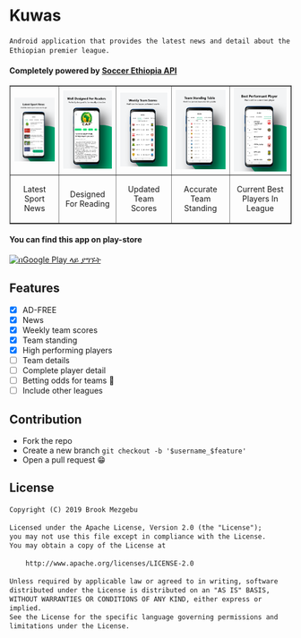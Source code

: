 # Kuwas
`Android application that provides the latest news and detail about the Ethiopian premier league.`

#### Completely powered by [Soccer Ethiopia API](https://github.com/brookmg/Soccer-Ethiopia-API)

<p align="center">
<table border="1">
<tr><td><img src="screenshots/news.png" width="150" /></td>
<td><img src="screenshots/designed.png" width="150" /></td>
<td><img src="screenshots/scores.png" width="150" /></td>
<td><img src="screenshots/standing.png" width="150" /></td>
<td><img src="screenshots/bestplayer.png" width="150" /></td></tr>
<tr>
<td><p align="center">Latest Sport News</p></td>
<td><p align="center">Designed For Reading</p></td>
<td><p align="center">Updated Team Scores</p></td>
<td><p align="center">Accurate Team Standing</p></td>
<td><p align="center">Current Best Players In League</p></td>
</tr>
</table></p>

#### You can find this app on play-store 
<p><a href='https://play.google.com/store/apps/details?id=app.kuwas.android&utm_source=github&utm_campaign=ReadmeKuwasGithub&pcampaignid=MKT-Other-global-all-co-prtnr-py-PartBadge-Mar2515-1'><img alt='በGoogle Play ላይ ያግኙት' src='https://play.google.com/intl/en_us/badges/images/generic/am_badge_web_generic.png'/></a></p>

## Features

* [X] AD-FREE
* [X] News
* [X] Weekly team scores
* [X] Team standing 
* [X] High performing players
* [ ] Team details
* [ ] Complete player detail
* [ ] Betting odds for teams 🤑
* [ ] Include other leagues

## Contribution
        
* Fork the repo
* Create a new branch `git checkout -b '$username_$feature'`
* Open a pull request 😁

## License
```
Copyright (C) 2019 Brook Mezgebu

Licensed under the Apache License, Version 2.0 (the "License");
you may not use this file except in compliance with the License.
You may obtain a copy of the License at

	http://www.apache.org/licenses/LICENSE-2.0

Unless required by applicable law or agreed to in writing, software
distributed under the License is distributed on an "AS IS" BASIS,
WITHOUT WARRANTIES OR CONDITIONS OF ANY KIND, either express or implied.
See the License for the specific language governing permissions and
limitations under the License.
```
